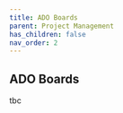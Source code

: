 ```yaml
---
title: ADO Boards
parent: Project Management
has_children: false
nav_order: 2
---
```


## ADO Boards

tbc

